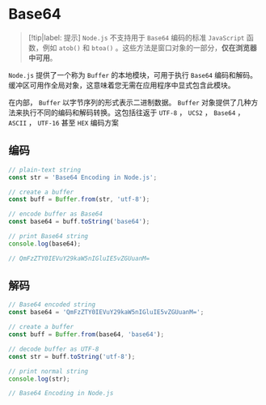 # Base64

> [!tip|label: 提示]
> `Node.js` 不支持用于 `Base64` 编码的标准 `JavaScript` 函数，例如 `atob()` 和 `btoa()` 。这些方法是窗口对象的一部分，**仅在浏览器中可用**。

`Node.js` 提供了一个称为 `Buffer` 的本地模块，可用于执行 `Base64` 编码和解码。缓冲区可用作全局对象，这意味着您无需在应用程序中显式包含此模块。

在内部， `Buffer` 以字节序列的形式表示二进制数据。 `Buffer` 对象提供了几种方法来执行不同的编码和解码转换。这包括往返于 `UTF-8` ， `UCS2` ， `Base64` ， `ASCII` ， `UTF-16` 甚至 `HEX` 编码方案

## 编码

```js
// plain-text string
const str = 'Base64 Encoding in Node.js';

// create a buffer
const buff = Buffer.from(str, 'utf-8');

// encode buffer as Base64
const base64 = buff.toString('base64');

// print Base64 string
console.log(base64);

// QmFzZTY0IEVuY29kaW5nIGluIE5vZGUuanM=
```

## 解码

```js
// Base64 encoded string
const base64 = 'QmFzZTY0IEVuY29kaW5nIGluIE5vZGUuanM=';

// create a buffer
const buff = Buffer.from(base64, 'base64');

// decode buffer as UTF-8
const str = buff.toString('utf-8');

// print normal string
console.log(str);

// Base64 Encoding in Node.js
```

